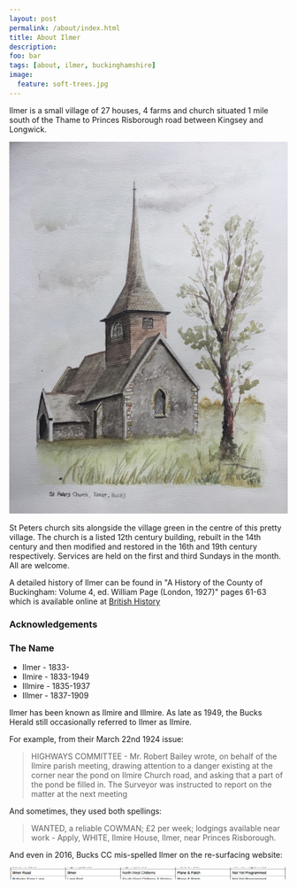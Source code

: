 ```yaml
---
layout: post
permalink: /about/index.html
title: About Ilmer
description:
foo: bar
tags: [about, ilmer, buckinghamshire]
image:
  feature: soft-trees.jpg
---
```


Ilmer is a small village of 27 houses, 4 farms and church situated 1 mile south of the Thame to Princes Risborough road between Kingsey and Longwick.

![Ilmer church, 1979](/images/church-watercolour.jpg)

St Peters church sits alongside the village green in the centre of this pretty village. The church is a listed 12th century building, rebuilt in the 14th century and then modified and restored in the 16th and 19th century respectively. Services are held on the first and third Sundays in the month. All are welcome.

A detailed history of Ilmer can be found in "A History of the County of Buckingham: Volume 4, ed. William Page (London, 1927)" pages 61-63 which is available online at [British History](http://www.british-history.ac.uk/vch/bucks/vol4/pp61-63)


### Acknowledgements

### The Name

* Ilmer - 1833-
* Ilmire - 1833-1949
* Illmire - 1835-1937
* Illmer - 1837-1909

Ilmer has been known as Ilmire and Illmire.
As late as 1949, the Bucks Herald still occasionally referred to Ilmer as Ilmire.

For example, from their March 22nd 1924 issue:

>HIGHWAYS COMMITTEE - Mr. Robert Bailey wrote, on behalf of the Ilmire parish meeting, drawing attention to a danger existing at the corner near the pond on Ilmire Church road, and asking that a part of the pond be filled in. The Surveyor was instructed to report on the matter at the next meeting

And sometimes, they used both spellings:

>WANTED, a reliable COWMAN; £2 per week; lodgings available near work - Apply, WHITE, Ilmire House, Ilmer, near Princes Risborough.

And even in 2016, Bucks CC mis-spelled Ilmer on the re-surfacing website:

![](/images/spelling.png)
